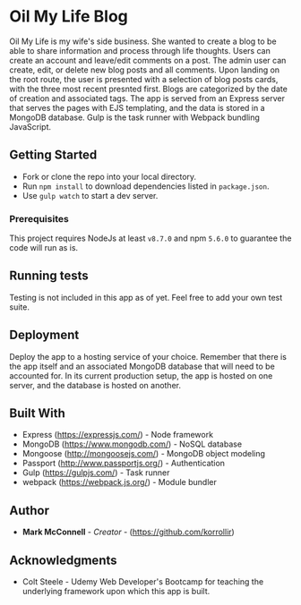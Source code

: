 # Oil My Life Blog

Oil My Life is my wife's side business.  She wanted to create a blog to be able to share information and process through life thoughts.  Users can create an account and leave/edit comments on a post.  The admin user can create, edit, or delete new blog posts and all comments.  Upon landing on the root route, the user is presented with a selection of blog posts cards, with the three most recent presnted first.  Blogs are categorized by the date of creation and associated tags.  The app is served from an Express server that serves the pages with EJS templating, and the data is stored in a MongoDB database.  Gulp is the task runner with Webpack bundling JavaScript.

## Getting Started

- Fork or clone the repo into your local directory.
- Run `npm install` to download dependencies listed in `package.json`.
- Use `gulp watch` to start a dev server.

### Prerequisites

This project requires NodeJs at least `v8.7.0` and npm `5.6.0` to guarantee the code will run as is.

## Running tests

Testing is not included in this app as of yet.  Feel free to add your own test suite.

## Deployment

Deploy the app to a hosting service of your choice.  Remember that there is the app itself and an associated MongoDB database that will need to be accounted for.  In its current production setup, the app is hosted on one server, and the database is hosted on another.

## Built With

* Express (https://expressjs.com/) - Node framework
* MongoDB (https://www.mongodb.com/) - NoSQL database
* Mongoose (http://mongoosejs.com/) - MongoDB object modeling
* Passport (http://www.passportjs.org/) - Authentication
* Gulp (https://gulpjs.com/) - Task runner
* webpack (https://webpack.js.org/) - Module bundler

## Author

* **Mark McConnell** - *Creator* - (https://github.com/korrollir)

## Acknowledgments

* Colt Steele - Udemy Web Developer's Bootcamp for teaching the underlying framework upon which this app is built.